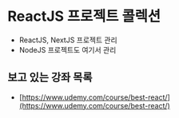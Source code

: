 # ReactJS 프로젝트 콜렉션

- ReactJS, NextJS 프로젝트 관리 
- NodeJS 프로젝트도 여기서 관리

## 보고 있는 강좌 목록

- [https://www.udemy.com/course/best-react/](https://www.udemy.com/course/best-react/)